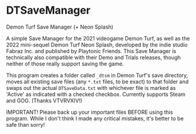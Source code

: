 # DTSaveManager
Demon Turf Save Manager (+ Neon Splash)


A simple Save Manager for the 2021 videogame Demon Turf, as well as the 2022 mini-sequel Demon Turf Neon Splash, developed by the indie studio Fabraz Inc. and published by Playtonic Friends. This Save Manager is technically also compatible with their Demo and Trials releases, though neither of those really support saving the game.

This program creates a folder called `_dtsm` in Demon Turf's save directory, moves all existing save files (any `*.txt` files, to be exact) to that folder and swaps out the actual `DTSaveData.txt` with whichever file is marked as 'Active' as indicated with a checked checkbox.
Currently supports Steam and GOG. (Thanks VTVRVXIV!)

IMPORTANT! Please back up your important files BEFORE using this program. While I don't think I made any critical mistakes, it's better to be safe than sorry!
